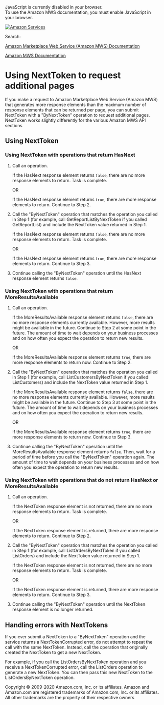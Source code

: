 <div id="MWSDX_noscript">

JavaScript is currently disabled in your browser.  
To use the Amazon MWS documentation, you must enable JavaScript in your
browser.

</div>

<div id="MWSDX_divtop">

[![Amazon
Services](https://images-na.ssl-images-amazon.com/images/G/08/mwsportal/fr_FR/amazonservices.gif "Amazon Services")](http://services.amazon.fr)

<div id="MWSDX_search">

<span id="MWSDX_searchlbl">Search:</span>

</div>

  
<span id="MWSDX_titlebar">[Amazon Marketplace Web Service (Amazon MWS)
Documentation](https://developer.amazonservices.fr/gp/mws/docs.html)</span>

</div>

<div id="MWSDX_divbottom">

<div id="MWSDX_divleft">

<div id="MWSDX_toc">

</div>

</div>

<div id="MWSDX_divright">

<div id="MWSDX_content">

<span id="MWSDX_breadcrumbs">[Amazon MWS
Documentation](https://developer.amazonservices.fr/gp/mws/docs.html)</span>

<div id="DG_NextToken" class="nested0">

Using NextToken to request additional pages
===========================================

<div class="body">

If you make a request to <span class="ph">Amazon Marketplace Web Service
(Amazon MWS)</span> that generates more response elements than the
maximum number of response elements that can be returned per page, you
can submit <span class="keyword parmname">NextToken</span> with a
"ByNextToken" operation to request additional pages. <span
class="keyword parmname">NextToken</span> works slightly differently for
the various <span class="ph">Amazon MWS</span> API sections.

</div>

<div id="Using" class="topic nested1">

Using NextToken
---------------

<div class="body">

<div class="section">

### Using NextToken with operations that return HasNext

1.  Call an operation.

    If the <span class="keyword parmname">HasNext</span> response
    element returns `false`, there are no more response elements to
    return. Task is complete.

    OR

    If the <span class="keyword parmname">HasNext</span> response
    element returns `true`, there are more response elements to return.
    Continue to Step 2.

2.  Call the "ByNextToken" operation that matches the operation you
    called in Step 1 (for example, call <span
    class="keyword apiname">GetReportListByNextToken</span> if you
    called <span class="keyword apiname">GetReportList</span>) and
    include the <span class="keyword parmname">NextToken</span> value
    returned in Step 1.

    If the <span class="keyword parmname">HasNext</span> response
    element returns `false`, there are no more response elements to
    return. Task is complete.

    OR

    If the <span class="keyword parmname">HasNext</span> response
    element returns `true`, there are more response elements to return.
    Continue to Step 3.

3.  Continue calling the "ByNextToken" operation until the <span
    class="keyword parmname">HasNext</span> response element returns
    `false`.

</div>

<div class="section">

### Using NextToken with operations that return MoreResultsAvailable

1.  Call an operation.

    If the <span class="keyword parmname">MoreResultsAvailable</span>
    response element returns `false`, there are no more response
    elements currently available. However, more results might be
    available in the future. Continue to Step 2 at some point in the
    future. The amount of time to wait depends on your business
    processes and on how often you expect the operation to return new
    results.

    OR

    If the <span class="keyword parmname">MoreResultsAvailable</span>
    response element returns `true`, there are more response elements to
    return now. Continue to Step 2.

2.  Call the "ByNextToken" operation that matches the operation you
    called in Step 1 (for example, call <span
    class="keyword apiname">ListCustomersByNextToken</span> if you
    called <span class="keyword apiname">ListCustomers</span>) and
    include the <span class="keyword parmname">NextToken</span> value
    returned in Step 1.

    If the <span class="keyword parmname">MoreResultsAvailable</span>
    response element returns `false`, there are no more response
    elements currently available. However, more results might be
    available in the future. Continue to Step 3 at some point in the
    future. The amount of time to wait depends on your business
    processes and on how often you expect the operation to return new
    results.

    OR

    If the <span class="keyword parmname">MoreResultsAvailable</span>
    response element returns `true`, there are more response elements to
    return now. Continue to Step 3.

3.  Continue calling the "ByNextToken" operation until the <span
    class="keyword parmname">MoreResultsAvailable</span> response
    element returns `false`. Then, wait for a period of time before you
    call the "ByNextToken" operation again. The amount of time to wait
    depends on your business processes and on how often you expect the
    operation to return new results.

</div>

<div class="section">

### Using NextToken with operations that do not return HasNext or MoreResultsAvailable

1.  Call an operation.

    If the <span class="keyword parmname">NextToken</span> response
    element is not returned, there are no more response elements to
    return. Task is complete.

    OR

    If the <span class="keyword parmname">NextToken</span> response
    element is returned, there are more response elements to return.
    Continue to Step 2.

2.  Call the "ByNextToken" operation that matches the operation you
    called in Step 1 (for example, call <span
    class="keyword apiname">ListOrdersByNextToken</span> if you called
    <span class="keyword apiname">ListOrders</span>) and include the
    <span class="keyword parmname">NextToken</span> value returned in
    Step 1.

    If the <span class="keyword parmname">NextToken</span> response
    element is not returned, there are no more response elements to
    return. Task is complete.

    OR

    If the <span class="keyword parmname">NextToken</span> response
    element is returned, there are more response elements to return.
    Continue to Step 3.

3.  Continue calling the "ByNextToken" operation until the <span
    class="keyword parmname">NextToken</span> response element is no
    longer returned.

</div>

</div>

</div>

<div id="Errors" class="topic nested1">

Handling errors with NextTokens
-------------------------------

<div class="body">

If you ever submit a <span class="keyword parmname">NextToken</span> to
a "ByNextToken" operation and the service returns a <span
class="keyword parmname">NextTokenCorrupted</span> error, do not attempt
to repeat the call with the same <span
class="keyword parmname">NextToken</span>. Instead, call the operation
that originally created the <span
class="keyword parmname">NextToken</span> to get a new <span
class="keyword parmname">NextToken</span>.

For example, if you call the <span
class="keyword apiname">ListOrdersByNextToken</span> operation and you
receive a <span class="keyword parmname">NextTokenCorrupted</span>
error, call the <span class="keyword apiname">ListOrders</span>
operation to generate a new <span
class="keyword parmname">NextToken</span>. You can then pass this new
<span class="keyword parmname">NextToken</span> to the <span
class="keyword apiname">ListOrdersByNextToken</span> operation.

</div>

</div>

</div>

<div id="MWSDX_footer">

Copyright © 2009-2020 Amazon.com, Inc. or its affiliates. Amazon and
Amazon.com are registered trademarks of Amazon.com, Inc. or its
affiliates. All other trademarks are the property of their respective
owners.

</div>

</div>

</div>

<div style="clear: both;">

</div>

</div>
